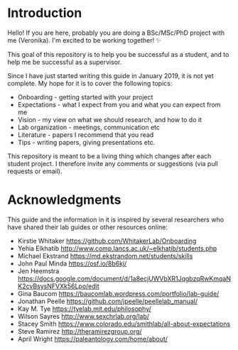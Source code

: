 # Introduction

Hello! If you are here, probably you are doing a BSc/MSc/PhD project with me (Veronika). I'm excited to be working together! :sparkles:

This goal of this repository is to help you be successful as a student, and to help me be successful as a supervisor. 

Since I have just started writing this guide in January 2019, it is not yet complete. My hope for it is to cover the following topics:

* Onboarding - getting started with your project
* Expectations - what I expect from you and what you can expect from me
* Vision - my view on what we should research, and how to do it
* Lab organization - meetings, communication etc 
* Literature - papers I recommend that you read
* Tips - writing papers, giving presentations etc. 

This repository is meant to be a living thing which changes after each student project. I therefore invite any comments or suggestions (via pull requests or email). 


# Acknowledgments

This guide and the information in it is inspired by several researchers who have shared their lab guides or other resources online:

* Kirstie Whitaker https://github.com/WhitakerLab/Onboarding
* Yehia Elkhatib http://www.comp.lancs.ac.uk/~elkhatib/students.php
* Michael Ekstrand https://md.ekstrandom.net/students/skills
* John Paul Minda https://osf.io/8b6kj/
* Jen Heemstra https://docs.google.com/document/d/1a8ecjUWVbXR1JqgbzqRwKmqaNK2cvBsysNFVXk56Lpo/edit
* Gina Baucom https://baucomlab.wordpress.com/portfolio/lab-guide/ 
* Jonathan Peelle https://github.com/jpeelle/peellelab_manual/
* Kay M. Tye https://tyelab.mit.edu/philosophy/
* Wilson Sayres http://www.sexchrlab.org/lab/ 
* Stacey Smith https://www.colorado.edu/smithlab/all-about-expectations
* Steve Ramirez http://theramirezgroup.org/ 
* April Wright https://paleantology.com/home/about/ 
